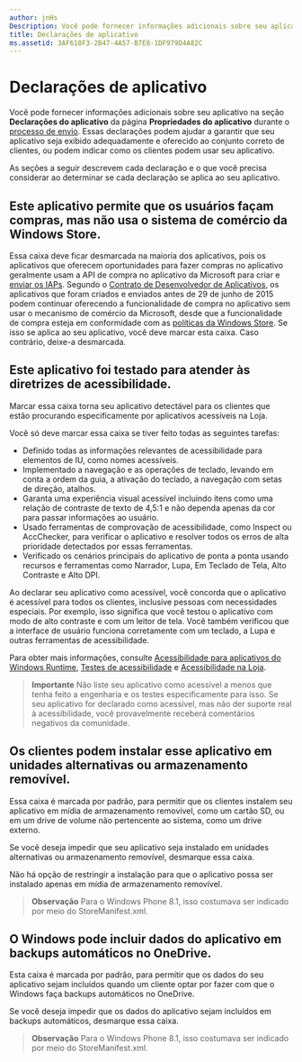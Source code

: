 ```yaml
---
author: jnHs
Description: Você pode fornecer informações adicionais sobre seu aplicativo na seção Declarações do aplicativo da página Propriedades do aplicativo durante o processo de envio.
title: Declarações de aplicativo
ms.assetid: 3AF618F3-2B47-4A57-B7E8-1DF979D4A82C
---
```


# Declarações de aplicativo

Você pode fornecer informações adicionais sobre seu aplicativo na seção **Declarações do aplicativo** da página **Propriedades do aplicativo** durante o [processo de envio](app-submissions.md). Essas declarações podem ajudar a garantir que seu aplicativo seja exibido adequadamente e oferecido ao conjunto correto de clientes, ou podem indicar como os clientes podem usar seu aplicativo.

As seções a seguir descrevem cada declaração e o que você precisa considerar ao determinar se cada declaração se aplica ao seu aplicativo.

## Este aplicativo permite que os usuários façam compras, mas não usa o sistema de comércio da Windows Store.

Essa caixa deve ficar desmarcada na maioria dos aplicativos, pois os aplicativos que oferecem oportunidades para fazer compras no aplicativo geralmente usam a API de compra no aplicativo da Microsoft para criar e [enviar os IAPs](iap-submissions.md). Segundo o [Contrato de Desenvolvedor de Aplicativos](https://msdn.microsoft.com/library/windows/apps/hh694058), os aplicativos que foram criados e enviados antes de 29 de junho de 2015 podem continuar oferecendo a funcionalidade de compra no aplicativo sem usar o mecanismo de comércio da Microsoft, desde que a funcionalidade de compra esteja em conformidade com as [políticas da Windows Store](https://msdn.microsoft.com/library/windows/apps/dn764944.aspx#pol_10_8). Se isso se aplica ao seu aplicativo, você deve marcar esta caixa. Caso contrário, deixe-a desmarcada.

## Este aplicativo foi testado para atender às diretrizes de acessibilidade.

Marcar essa caixa torna seu aplicativo detectável para os clientes que estão procurando especificamente por aplicativos acessíveis na Loja.

Você só deve marcar essa caixa se tiver feito todas as seguintes tarefas:

-   Definido todas as informações relevantes de acessibilidade para elementos de IU, como nomes acessíveis.
-   Implementado a navegação e as operações de teclado, levando em conta a ordem da guia, a ativação do teclado, a navegação com setas de direção, atalhos.
-   Garanta uma experiência visual acessível incluindo itens como uma relação de contraste de texto de 4,5:1 e não dependa apenas da cor para passar informações ao usuário.
-   Usado ferramentas de comprovação de acessibilidade, como Inspect ou AccChecker, para verificar o aplicativo e resolver todos os erros de alta prioridade detectados por essas ferramentas.
-   Verificado os cenários principais do aplicativo de ponta a ponta usando recursos e ferramentas como Narrador, Lupa, Em Teclado de Tela, Alto Contraste e Alto DPI.

Ao declarar seu aplicativo como acessível, você concorda que o aplicativo é acessível para todos os clientes, inclusive pessoas com necessidades especiais. Por exemplo, isso significa que você testou o aplicativo com modo de alto contraste e com um leitor de tela. Você também verificou que a interface de usuário funciona corretamente com um teclado, a Lupa e outras ferramentas de acessibilidade.

Para obter mais informações, consulte [Acessibilidade para aplicativos do Windows Runtime](https://msdn.microsoft.com/library/windows/apps/dn263101), [Testes de acessibilidade](https://msdn.microsoft.com/library/windows/apps/mt297664) e [Acessibilidade na Loja](https://msdn.microsoft.com/library/windows/apps/mt297663).

> **Importante**  Não liste seu aplicativo como acessível a menos que tenha feito a engenharia e os testes especificamente para isso. Se seu aplicativo for declarado como acessível, mas não der suporte real à acessibilidade, você provavelmente receberá comentários negativos da comunidade.

## Os clientes podem instalar esse aplicativo em unidades alternativas ou armazenamento removível.

Essa caixa é marcada por padrão, para permitir que os clientes instalem seu aplicativo em mídia de armazenamento removível, como um cartão SD, ou em um drive de volume não pertencente ao sistema, como um drive externo.

Se você deseja impedir que seu aplicativo seja instalado em unidades alternativas ou armazenamento removível, desmarque essa caixa.

Não há opção de restringir a instalação para que o aplicativo possa ser instalado apenas em mídia de armazenamento removível.

> **Observação**  Para o Windows Phone 8.1, isso costumava ser indicado por meio do StoreManifest.xml.

## O Windows pode incluir dados do aplicativo em backups automáticos no OneDrive.

Esta caixa é marcada por padrão, para permitir que os dados do seu aplicativo sejam incluídos quando um cliente optar por fazer com que o Windows faça backups automáticos no OneDrive.

Se você deseja impedir que os dados do aplicativo sejam incluídos em backups automáticos, desmarque essa caixa.

> **Observação**  Para o Windows Phone 8.1, isso costumava ser indicado por meio do StoreManifest.xml.

 

 

 






<!--HONumber=May16_HO2-->


